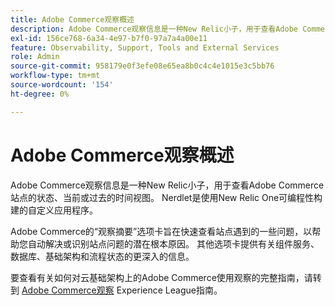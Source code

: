 ```yaml
---
title: Adobe Commerce观察概述
description: Adobe Commerce观察信息是一种New Relic小子，用于查看Adobe Commerce站点的状态、当前或过去的时间视图。 Nerdlet是使用New Relic One可编程性构建的自定义应用程序。
exl-id: 156ce768-6a34-4e97-b7f0-97a7a4a00e11
feature: Observability, Support, Tools and External Services
role: Admin
source-git-commit: 958179e0f3efe08e65ea8b0c4c4e1015e3c5bb76
workflow-type: tm+mt
source-wordcount: '154'
ht-degree: 0%

---
```


# Adobe Commerce观察概述

Adobe Commerce观察信息是一种New Relic小子，用于查看Adobe Commerce站点的状态、当前或过去的时间视图。 Nerdlet是使用New Relic One可编程性构建的自定义应用程序。

Adobe Commerce的“观察摘要”选项卡旨在快速查看站点遇到的一些问题，以帮助您自动解决或识别站点问题的潜在根本原因。 其他选项卡提供有关组件服务、数据库、基础架构和流程状态的更深入的信息。

要查看有关如何对云基础架构上的Adobe Commerce使用观察的完整指南，请转到 [Adobe Commerce观察](https://experienceleague.adobe.com/docs/commerce-operations/tools/observation-for-adobe-commerce/intro.html) Experience League指南。
